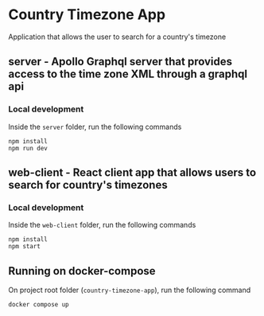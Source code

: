 # Country Timezone App

Application that allows the user to search for a country's timezone

## server - Apollo Graphql server that provides access to the time zone XML through a graphql api
### Local development
Inside the `server` folder, run the following commands
```
npm install
npm run dev
```

## web-client - React client app that allows users to search for country's timezones
### Local development
Inside the `web-client` folder, run the following commands
```
npm install
npm start
```

## Running on docker-compose
On project root folder (`country-timezone-app`), run the following command
```
docker compose up
```
